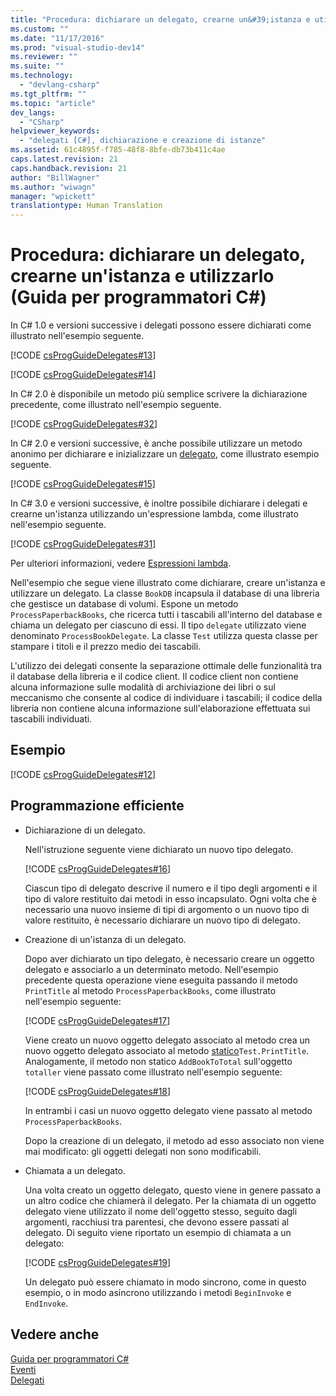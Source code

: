 ```yaml
---
title: "Procedura: dichiarare un delegato, crearne un&#39;istanza e utilizzarlo (Guida per programmatori C#) | Microsoft Docs"
ms.custom: ""
ms.date: "11/17/2016"
ms.prod: "visual-studio-dev14"
ms.reviewer: ""
ms.suite: ""
ms.technology: 
  - "devlang-csharp"
ms.tgt_pltfrm: ""
ms.topic: "article"
dev_langs: 
  - "CSharp"
helpviewer_keywords: 
  - "delegati [C#], dichiarazione e creazione di istanze"
ms.assetid: 61c4895f-f785-48f8-8bfe-db73b411c4ae
caps.latest.revision: 21
caps.handback.revision: 21
author: "BillWagner"
ms.author: "wiwagn"
manager: "wpickett"
translationtype: Human Translation
---
```

# Procedura: dichiarare un delegato, crearne un&#39;istanza e utilizzarlo (Guida per programmatori C#)
In C\# 1.0 e versioni successive i delegati possono essere dichiarati come illustrato nell'esempio seguente.  
  
 [!CODE [csProgGuideDelegates#13](../CodeSnippet/VS_Snippets_VBCSharp/csProgGuideDelegates#13)]  
  
 [!CODE [csProgGuideDelegates#14](../CodeSnippet/VS_Snippets_VBCSharp/csProgGuideDelegates#14)]  
  
 In C\# 2.0 è disponibile un metodo più semplice scrivere la dichiarazione precedente, come illustrato nell'esempio seguente.  
  
 [!CODE [csProgGuideDelegates#32](../CodeSnippet/VS_Snippets_VBCSharp/csProgGuideDelegates#32)]  
  
 In C\# 2.0 e versioni successive, è anche possibile utilizzare un metodo anonimo per dichiarare e inizializzare un [delegato](../../../csharp/language-reference/keywords/delegate.md), come illustrato esempio seguente.  
  
 [!CODE [csProgGuideDelegates#15](../CodeSnippet/VS_Snippets_VBCSharp/csProgGuideDelegates#15)]  
  
 In C\# 3.0 e versioni successive, è inoltre possibile dichiarare i delegati e crearne un'istanza utilizzando un'espressione lambda, come illustrato nell'esempio seguente.  
  
 [!CODE [csProgGuideDelegates#31](../CodeSnippet/VS_Snippets_VBCSharp/csProgGuideDelegates#31)]  
  
 Per ulteriori informazioni, vedere [Espressioni lambda](../../../csharp/programming-guide/statements-expressions-operators/lambda-expressions.md).  
  
 Nell'esempio che segue viene illustrato come dichiarare, creare un'istanza e utilizzare un delegato.  La classe `BookDB` incapsula il database di una libreria che gestisce un database di volumi.  Espone un metodo `ProcessPaperbackBooks`, che ricerca tutti i tascabili all'interno del database e chiama un delegato per ciascuno di essi.  Il tipo `delegate` utilizzato viene denominato `ProcessBookDelegate`.  La classe `Test` utilizza questa classe per stampare i titoli e il prezzo medio dei tascabili.  
  
 L'utilizzo dei delegati consente la separazione ottimale delle funzionalità tra il database della libreria e il codice client.  Il codice client non contiene alcuna informazione sulle modalità di archiviazione dei libri o sul meccanismo che consente al codice di individuare i tascabili;  il codice della libreria non contiene alcuna informazione sull'elaborazione effettuata sui tascabili individuati.  
  
## Esempio  
 [!CODE [csProgGuideDelegates#12](../CodeSnippet/VS_Snippets_VBCSharp/csProgGuideDelegates#12)]  
  
## Programmazione efficiente  
  
-   Dichiarazione di un delegato.  
  
     Nell'istruzione seguente viene dichiarato un nuovo tipo delegato.  
  
     [!CODE [csProgGuideDelegates#16](../CodeSnippet/VS_Snippets_VBCSharp/csProgGuideDelegates#16)]  
  
     Ciascun tipo di delegato descrive il numero e il tipo degli argomenti e il tipo di valore restituito dai metodi in esso incapsulato.  Ogni volta che è necessario una nuovo insieme di tipi di argomento o un nuovo tipo di valore restituito, è necessario dichiarare un nuovo tipo di delegato.  
  
-   Creazione di un'istanza di un delegato.  
  
     Dopo aver dichiarato un tipo delegato, è necessario creare un oggetto delegato e associarlo a un determinato metodo.  Nell'esempio precedente questa operazione viene eseguita passando il metodo `PrintTitle` al metodo `ProcessPaperbackBooks`, come illustrato nell'esempio seguente:  
  
     [!CODE [csProgGuideDelegates#17](../CodeSnippet/VS_Snippets_VBCSharp/csProgGuideDelegates#17)]  
  
     Viene creato un nuovo oggetto delegato associato al metodo crea un nuovo oggetto delegato associato al metodo [statico](../../../csharp/language-reference/keywords/static.md)`Test.PrintTitle`.  Analogamente, il metodo non statico `AddBookToTotal` sull'oggetto `totaller` viene passato come illustrato nell'esempio seguente:  
  
     [!CODE [csProgGuideDelegates#18](../CodeSnippet/VS_Snippets_VBCSharp/csProgGuideDelegates#18)]  
  
     In entrambi i casi un nuovo oggetto delegato viene passato al metodo `ProcessPaperbackBooks`.  
  
     Dopo la creazione di un delegato, il metodo ad esso associato non viene mai modificato: gli oggetti delegati non sono modificabili.  
  
-   Chiamata a un delegato.  
  
     Una volta creato un oggetto delegato, questo viene in genere passato a un altro codice che chiamerà il delegato.  Per la chiamata di un oggetto delegato viene utilizzato il nome dell'oggetto stesso, seguito dagli argomenti, racchiusi tra parentesi, che devono essere passati al delegato.  Di seguito viene riportato un esempio di chiamata a un delegato:  
  
     [!CODE [csProgGuideDelegates#19](../CodeSnippet/VS_Snippets_VBCSharp/csProgGuideDelegates#19)]  
  
     Un delegato può essere chiamato in modo sincrono, come in questo esempio, o in modo asincrono utilizzando i metodi `BeginInvoke` e `EndInvoke`.  
  
## Vedere anche  
 [Guida per programmatori C\#](../../../csharp/programming-guide/index.md)   
 [Eventi](../../../csharp/programming-guide/events/index.md)   
 [Delegati](../../../csharp/programming-guide/delegates/index.md)